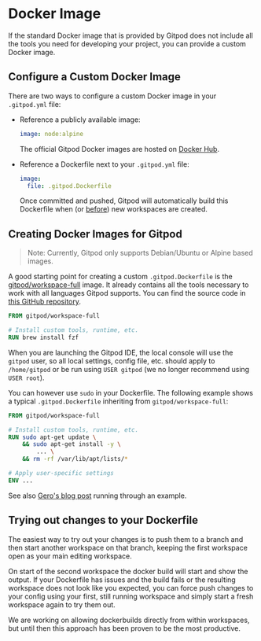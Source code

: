 # Docker Image

If the standard Docker image that is provided by Gitpod does not include all the tools you need for
developing your project, you can provide a custom Docker image.

## Configure a Custom Docker Image

There are two ways to configure a custom Docker image in your `.gitpod.yml` file:

* Reference a publicly available image:

    ```yaml
    image: node:alpine
    ```
    The official Gitpod Docker images are hosted on <a href="https://hub.docker.com/u/gitpod/" target="_blank">Docker Hub</a>.
* Reference a Dockerfile next to your `.gitpod.yml` file:

    ```yaml
    image:
      file: .gitpod.Dockerfile
    ```
    Once committed and pushed, Gitpod will automatically build this Dockerfile when (or <a href="/docs/prebuilds/" target="_blank">before</a>) new workspaces are created.

## Creating Docker Images for Gitpod

> Note: Currently, Gitpod only supports Debian/Ubuntu or Alpine based images.

A good starting point for creating a custom `.gitpod.Dockerfile` is the
<a href="https://hub.docker.com/r/gitpod/workspace-full/" target="_blank">gitpod/workspace-full</a> image. It already contains all the tools necessary to work with all languages Gitpod supports.
You can find the source code in <a href="https://github.com/gitpod-io/workspace-images/" target="_blank">this GitHub repository</a>.

```Dockerfile
FROM gitpod/workspace-full

# Install custom tools, runtime, etc.
RUN brew install fzf
```

When you are launching the Gitpod IDE, the local console will use the `gitpod` user, so all local settings, config file, etc. should apply to `/home/gitpod` or be run using `USER gitpod` (we no longer recommend using `USER root`).

You can however use `sudo` in your Dockerfile. The following example shows a typical `.gitpod.Dockerfile` inheriting from `gitpod/workspace-full`:
```Dockerfile
FROM gitpod/workspace-full

# Install custom tools, runtime, etc.
RUN sudo apt-get update \
    && sudo apt-get install -y \
        ... \
    && rm -rf /var/lib/apt/lists/*

# Apply user-specific settings
ENV ...
```

See also [Gero's blog post](/blog/docker-in-gitpod/) running through an example.

## Trying out changes to your Dockerfile

The easiest way to try out your changes is to push them to a branch and then start another workspace on that branch, keeping the first workspace open as your main editing workspace.

On start of the second workspace the docker build will start and show the output. If your Dockerfile has issues and the build fails or the resulting workspace does not look like you expected,
you can force push changes to your config using your first, still running workspace and simply start a fresh workspace again to try them out.

We are working on allowing dockerbuilds directly from within workspaces, but until then this approach has been proven to be the most productive.
